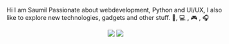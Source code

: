 Hi I am Saumil Passionate about webdevelopment, Python and UI/UX, I also like to explore new technologies, gadgets and other stuff. 📱, 💻 , 🎮 , 🎧 

<p align="center">
  <img src ="https://github-readme-stats.vercel.app/api?username=saumil8200&show_icons=true&count_private=true&theme=darcula&hide_border=true&hide=issues,contribs&include_all_commits=true&bg_color=00000000">
  <img src ="https://github-readme-stats.vercel.app/api/top-langs/?username=saumil8200&layout=compact&hide_border=true&theme=darcula&bg_color=00000000&langs_count=10&hide=jupyter%20notebook,tex,css,php">
</p>

<!-- <p align="center">
  <img align="left" src ="https://github-readme-stats.vercel.app/api/pin/?username=saumil8200&repo=ytdx">
  <img align="right" src ="https://github-readme-stats.vercel.app/api/pin/?username=saumil8200&repo=pixel-weather">
</p> -->


<!--
**Saumil8200/saumil8200** is a ✨ _special_ ✨ repository because its `README.md` (this file) appears on your GitHub profile.

Here are some ideas to get you started:

- 🔭 I’m currently working on ...
- 🌱 I’m currently learning ...
- 👯 I’m looking to collaborate on ...
- 🤔 I’m looking for help with ...
- 💬 Ask me about ...
- 📫 How to reach me: ...
- 😄 Pronouns: ...
- ⚡ Fun fact: ...
-->
